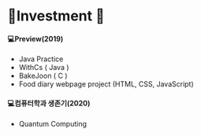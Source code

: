 # :black_heart:Investment :black_heart:
#### **:computer:Preview(2019)**

- Java Practice
- WithCs ( Java ) 
- BakeJoon ( C )
- Food diary webpage project (HTML, CSS, JavaScript)



#### **:computer:컴퓨터학과 생존기(2020)**

-  Quantum Computing